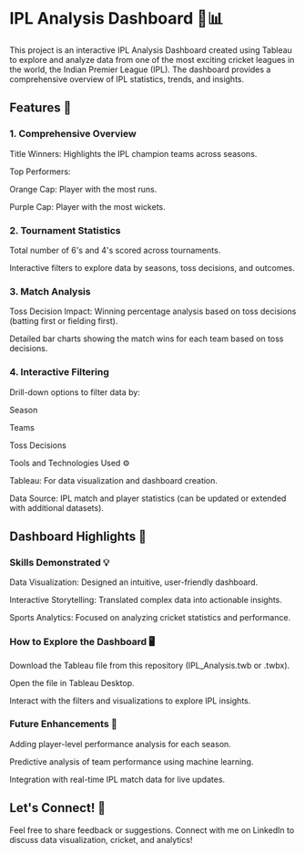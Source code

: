 # IPL Analysis Dashboard 🏏📊

This project is an interactive IPL Analysis Dashboard created using Tableau to explore and analyze data from one of the most exciting cricket leagues in the world, the Indian Premier League (IPL). The dashboard provides a comprehensive overview of IPL statistics, trends, and insights.

## Features 🚀

### 1. Comprehensive Overview

Title Winners: Highlights the IPL champion teams across seasons.

Top Performers:

Orange Cap: Player with the most runs.

Purple Cap: Player with the most wickets.

### 2. Tournament Statistics

Total number of 6's and 4's scored across tournaments.

Interactive filters to explore data by seasons, toss decisions, and outcomes.
### 3. Match Analysis

Toss Decision Impact: Winning percentage analysis based on toss decisions (batting first or fielding first).

Detailed bar charts showing the match wins for each team based on toss decisions.

### 4. Interactive Filtering

Drill-down options to filter data by:

Season

Teams

Toss Decisions

Tools and Technologies Used ⚙️

Tableau: For data visualization and dashboard creation.

Data Source: IPL match and player statistics (can be updated or extended with additional datasets).

## Dashboard Highlights 🌟

### Skills Demonstrated 💡

Data Visualization: Designed an intuitive, user-friendly dashboard.

Interactive Storytelling: Translated complex data into actionable insights.

Sports Analytics: Focused on analyzing cricket statistics and performance.

### How to Explore the Dashboard 🖥️

Download the Tableau file from this repository (IPL_Analysis.twb or .twbx).

Open the file in Tableau Desktop.

Interact with the filters and visualizations to explore IPL insights.

### Future Enhancements 🌟

Adding player-level performance analysis for each season.

Predictive analysis of team performance using machine learning.

Integration with real-time IPL match data for live updates.

## Let's Connect! 🤝

Feel free to share feedback or suggestions. Connect with me on LinkedIn to discuss data visualization, cricket, and analytics!

